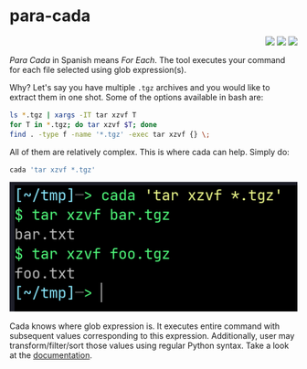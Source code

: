 # para-cada

<p align="right">
<a href="https://gergelyk.github.io/para-cada/"><img src="/assets/book.svg"/></a>
<a href="https://github.com/gergelyk/para-cada"><img src="/assets/github.svg"/></a>
<a href="https://pypi.org/project/para-cada/"><img src="/assets/package.svg"/></a>
</p>

*Para Cada* in Spanish means *For Each*. The tool executes your command for each file selected using glob expression(s).

Why? Let's say you have multiple `.tgz` archives and you would like to extract them in one shot. Some of the options available in bash are:

```sh
ls *.tgz | xargs -IT tar xzvf T
for T in *.tgz; do tar xzvf $T; done
find . -type f -name '*.tgz' -exec tar xzvf {} \;
```

All of them are relatively complex. This is where cada can help. Simply do:

```sh
cada 'tar xzvf *.tgz'
```

![](https://raw.githubusercontent.com/gergelyk/para-cada/master/docs/assets/images/example.png)

Cada knows where glob expression is. It executes entire command with subsequent values corresponding to this expression. Additionally, user may transform/filter/sort those values using regular Python syntax. Take a look at the [documentation](https://gergelyk.github.io/para-cada/).
